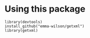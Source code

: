 # Using this package

```
library(devtools)
install_github("emma-wilson/getxml")
library(getxml)
```
